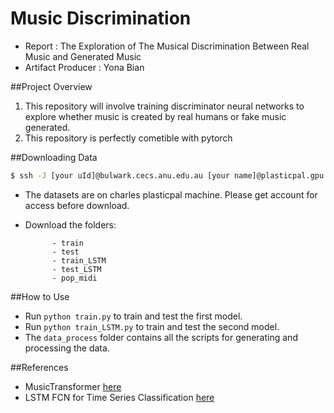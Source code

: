 # Music Discrimination
- Report : The Exploration of The Musical Discrimination Between Real Music and Generated Music
- Artifact Producer : Yona Bian


##Project Overview
1. This repository will involve training discriminator neural networks to explore whether music is created by real humans or fake music generated. 
2. This repository is perfectly cometible with pytorch


##Downloading Data
```bash
$ ssh -J [your uId]@bulwark.cecs.anu.edu.au [your name]@plasticpal.gpu
```
* The datasets are on charles plasticpal machine. Please get account for access before download.

* Download the folders:

            - train
            - test
            - train_LSTM
            - test_LSTM
            - pop_midi

##How to Use

* Run `python train.py` to train and test the first model.
* Run `python train_LSTM.py` to train and test the second model.
* The `data_process` folder contains all the scripts for generating and processing the data.


##References
* MusicTransformer [here](https://github.com/jason9693/MusicTransformer-pytorch)
* LSTM FCN for Time Series Classification [here](https://github.com/titu1994/LSTM-FCN)